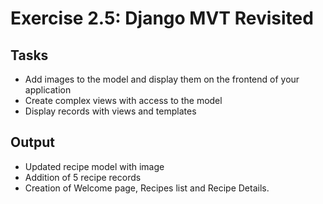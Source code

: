 # Exercise 2.5: Django MVT Revisited

## Tasks
- Add images to the model and display them on the frontend of your application
- Create complex views with access to the model
- Display records with views and templates

## Output
- Updated recipe model with image
- Addition of 5 recipe records
- Creation of Welcome page, Recipes list and Recipe Details.